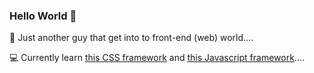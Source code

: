 ### Hello World 👋

👀 Just another guy that get into to front-end (web) world....

💻 Currently learn [this CSS framework](http://vanilla-css.com/) and [this Javascript framework](http://vanilla-js.com/)....
